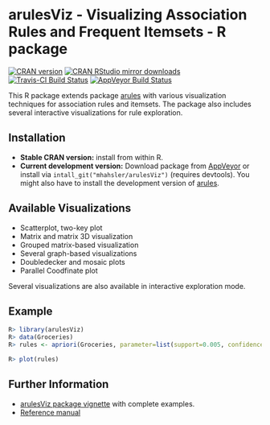 # arulesViz - Visualizing Association Rules and Frequent Itemsets - R package

[![CRAN version](http://www.r-pkg.org/badges/version/arulesViz)](http://cran.r-project.org/web/packages/arulesViz/index.html)
[![CRAN RStudio mirror downloads](http://cranlogs.r-pkg.org/badges/arulesViz)](http://cran.r-project.org/web/packages/arulesViz/index.html)
[![Travis-CI Build Status](https://travis-ci.org/mhahsler/arulesViz.svg?branch=master)](https://travis-ci.org/mhahsler/arulesViz)
[![AppVeyor Build Status](https://ci.appveyor.com/api/projects/status/github/mhahsler/arulesViz?branch=master&svg=true)](https://ci.appveyor.com/project/mhahsler/arulesViz)

This R package 
extends package [arules](http://github.com/mhahsler/arules) with various visualization techniques for association rules and itemsets. The package also includes several interactive visualizations for rule exploration.

## Installation

* __Stable CRAN version:__ install from within R.
* __Current development version:__ Download package from [AppVeyor](https://ci.appveyor.com/project/mhahsler/arulesViz/build/artifacts) or install via `intall_git("mhahsler/arulesViz")` (requires devtools). You
might also have to install the development version of [arules](http://github.com/mhahsler/arules).

## Available Visualizations

* Scatterplot, two-key plot
* Matrix and matrix 3D visualization
* Grouped matrix-based visualization
* Several graph-based visualizations
* Doubledecker and mosaic plots
* Parallel Coodfinate plot

Several visualizations are also available in interactive exploration mode. 

## Example
```R
R> library(arulesViz)
R> data(Groceries)
R> rules <- apriori(Groceries, parameter=list(support=0.005, confidence=0.5))

R> plot(rules)
```

## Further Information

* [arulesViz package vignette](http://cran.r-project.org/web/packages/arulesViz/vignettes/arulesViz.pdf) with complete examples.
* [Reference manual](http://cran.r-project.org/web/packages/arulesViz/arulesViz.pdf)

